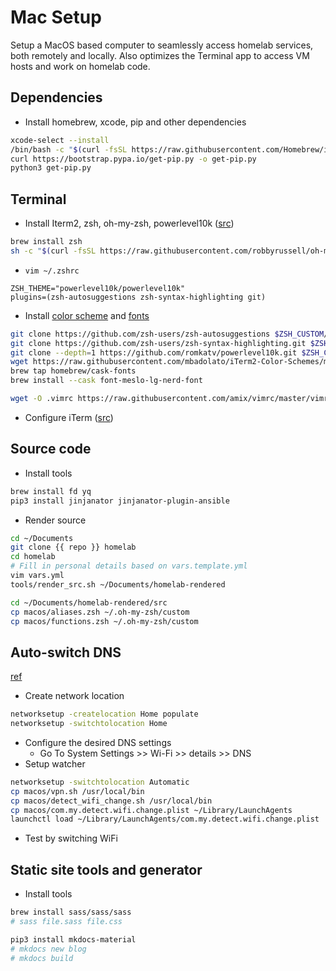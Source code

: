 # Mac Setup
Setup a MacOS based computer to seamlessly access homelab services, both remotely and locally. Also optimizes the Terminal app to access VM hosts and work on homelab code.

## Dependencies
- Install homebrew, xcode, pip and other dependencies
```bash
xcode-select --install
/bin/bash -c "$(curl -fsSL https://raw.githubusercontent.com/Homebrew/install/HEAD/install.sh)"
curl https://bootstrap.pypa.io/get-pip.py -o get-pip.py
python3 get-pip.py
```

## Terminal
- Install Iterm2, zsh, oh-my-zsh, powerlevel10k ([src](https://medium.com/seokjunhong/customize-the-terminal-zsh-iterm2-powerlevel10k-complete-guide-for-beginners-35c4ba439055))
```bash
brew install zsh
sh -c "$(curl -fsSL https://raw.githubusercontent.com/robbyrussell/oh-my-zsh/master/tools/install.sh)"
```
- `vim ~/.zshrc`
```
ZSH_THEME="powerlevel10k/powerlevel10k"
plugins=(zsh-autosuggestions zsh-syntax-highlighting git)
```
- Install [color scheme](https://iterm2colorschemes.com/) and [fonts](https://www.nerdfonts.com/)
```bash
git clone https://github.com/zsh-users/zsh-autosuggestions $ZSH_CUSTOM/plugins/zsh-autosuggestions
git clone https://github.com/zsh-users/zsh-syntax-highlighting.git $ZSH_CUSTOM/plugins/zsh-syntax-highlighting
git clone --depth=1 https://github.com/romkatv/powerlevel10k.git $ZSH_CUSTOM/themes/powerlevel10k
wget https://raw.githubusercontent.com/mbadolato/iTerm2-Color-Schemes/master/schemes/Solarized%20Dark%20Higher%20Contrast.itermcolors
brew tap homebrew/cask-fonts
brew install --cask font-meslo-lg-nerd-font

wget -O .vimrc https://raw.githubusercontent.com/amix/vimrc/master/vimrcs/basic.vim
```
- Configure iTerm ([src](https://medium.com/seokjunhong/customize-the-terminal-zsh-iterm2-powerlevel10k-complete-guide-for-beginners-35c4ba439055))

## Source code
- Install tools
```bash
brew install fd yq
pip3 install jinjanator jinjanator-plugin-ansible
```

- Render source
```bash
cd ~/Documents
git clone {{ repo }} homelab
cd homelab
# Fill in personal details based on vars.template.yml
vim vars.yml
tools/render_src.sh ~/Documents/homelab-rendered

cd ~/Documents/homelab-rendered/src
cp macos/aliases.zsh ~/.oh-my-zsh/custom
cp macos/functions.zsh ~/.oh-my-zsh/custom
```

## Auto-switch DNS
[ref](https://apple.stackexchange.com/a/399571)
- Create network location
```bash
networksetup -createlocation Home populate
networksetup -switchtolocation Home
```
- Configure the desired DNS settings
  - Go To System Settings >> Wi-Fi >> details >> DNS
- Setup watcher
```bash
networksetup -switchtolocation Automatic
cp macos/vpn.sh /usr/local/bin
cp macos/detect_wifi_change.sh /usr/local/bin
cp macos/com.my.detect.wifi.change.plist ~/Library/LaunchAgents
launchctl load ~/Library/LaunchAgents/com.my.detect.wifi.change.plist
```
- Test by switching WiFi

## Static site tools and generator
- Install tools
```bash
brew install sass/sass/sass
# sass file.sass file.css

pip3 install mkdocs-material
# mkdocs new blog
# mkdocs build
```
